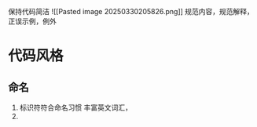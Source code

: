 保持代码简洁
![[Pasted image 20250330205826.png]]
规范内容，规范解释，正误示例，例外
# 代码风格
## 命名
1. 标识符符合命名习惯
		丰富英文词汇，
1. 